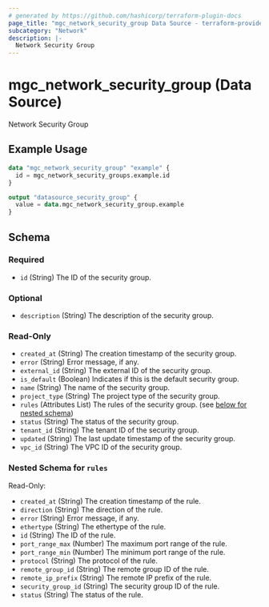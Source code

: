 ```yaml
---
# generated by https://github.com/hashicorp/terraform-plugin-docs
page_title: "mgc_network_security_group Data Source - terraform-provider-mgc"
subcategory: "Network"
description: |-
  Network Security Group
---
```


# mgc_network_security_group (Data Source)

Network Security Group

## Example Usage

```terraform
data "mgc_network_security_group" "example" {
  id = mgc_network_security_groups.example.id
}

output "datasource_security_group" {
  value = data.mgc_network_security_group.example
}
```

<!-- schema generated by tfplugindocs -->
## Schema

### Required

- `id` (String) The ID of the security group.

### Optional

- `description` (String) The description of the security group.

### Read-Only

- `created_at` (String) The creation timestamp of the security group.
- `error` (String) Error message, if any.
- `external_id` (String) The external ID of the security group.
- `is_default` (Boolean) Indicates if this is the default security group.
- `name` (String) The name of the security group.
- `project_type` (String) The project type of the security group.
- `rules` (Attributes List) The rules of the security group. (see [below for nested schema](#nestedatt--rules))
- `status` (String) The status of the security group.
- `tenant_id` (String) The tenant ID of the security group.
- `updated` (String) The last update timestamp of the security group.
- `vpc_id` (String) The VPC ID of the security group.

<a id="nestedatt--rules"></a>
### Nested Schema for `rules`

Read-Only:

- `created_at` (String) The creation timestamp of the rule.
- `direction` (String) The direction of the rule.
- `error` (String) Error message, if any.
- `ethertype` (String) The ethertype of the rule.
- `id` (String) The ID of the rule.
- `port_range_max` (Number) The maximum port range of the rule.
- `port_range_min` (Number) The minimum port range of the rule.
- `protocol` (String) The protocol of the rule.
- `remote_group_id` (String) The remote group ID of the rule.
- `remote_ip_prefix` (String) The remote IP prefix of the rule.
- `security_group_id` (String) The security group ID of the rule.
- `status` (String) The status of the rule.
